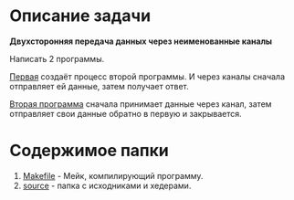 # Описание задачи

**Двухсторонняя передача данных через неименованные каналы**

Написать 2 программы.

[Первая](source/myPipeS.c) создаёт процесс второй программы. И через каналы сначала отправляет ей данные, затем получает ответ.

[Вторая программа](source/myPipeR.c) сначала принимает данные через канал, затем отправляет свои данные обратно в первую и закрывается.

# Содержимое папки

1. [Makefile](Makefile) - Мейк, компилирующий программу.
2. [source](source) - папка с исходниками и хедерами.